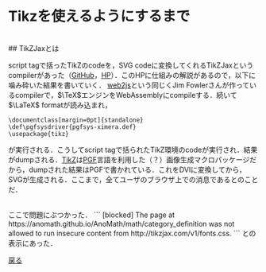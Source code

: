 # Tikzを使えるようにするまで
<br>
## TikZJaxとは

script tagで括ったTikZのcodeを，SVG codeに変換してくれるTikZJaxというcompilerがあった（[GitHub](https://github.com/kisonecat/tikzjax)，[HP](http://tikzjax.com/)）．このHPに仕組みの解説があるので，以下に噛み砕いた結果を書いていく．
[web2js](https://github.com/kisonecat/web2js)という同じくJim Fowlerさんが作っているcompilerで，$\TeX$エンジンをWebAssemblyにcompileする．続いて$\LaTeX$ formatが読み込まれ，

```[tex]
\documentclass[margin=0pt]{standalone}
\def\pgfsysdriver{pgfsys-ximera.def}
\usepackage{tikz}
```

が実行される．こうしてscript tagで括られたTikZ環境のcodeが実行され．結果がdumpされる．[TikZ](https://en.wikipedia.org/wiki/PGF/TikZ)は[PGF](https://en.wikipedia.org/wiki/Progressive_Graphics_File)言語を利用した（？）画像生成マクロパッケージだから，dumpされた結果はPGFで書かれている．これをDVIに変換してから，SVGが生成される．ここまで，全てユーザのブラウザ上での消息であるとのことだ．

<br>
ここで問題にぶつかった．
```
[blocked] The page at https://anomath.github.io/AnoMath/math/category_definition was not allowed to run insecure content from http://tikzjax.com/v1/fonts.css.
```
との表示にあった．

[戻る](home)